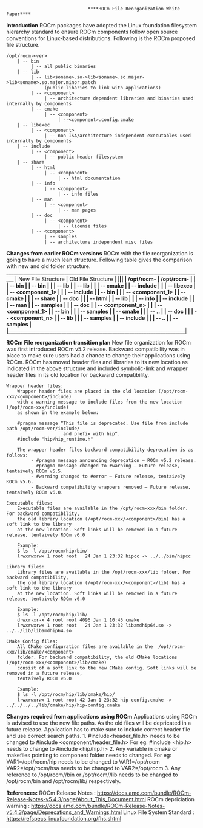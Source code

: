                                  ****ROCm File Reorganization White Paper****
                                   
**Introduction**
    ROCm packages have adopted the Linux foundation filesystem hierarchy standard to ensure ROCm 
    components follow open source conventions for Linux-based distributions. Following is the ROCm
    proposed file structure. 

    /opt/rocm-<ver>
        | -- bin
             | -- all public binaries
        | -- lib
             | -- lib<soname>.so->lib<soname>.so.major->lib<soname>.so.major.minor.patch
                  (public libaries to link with applications)
             | -- <component> 
                  | -- architecture dependent libraries and binaries used internally by components
             | -- cmake
                  | -- <component>
                       | --<component>.config.cmake
        | -- libexec
             | -- <component> 
                  | -- non ISA/architecture independent executables used internally by components
        | -- include
             | -- <component>
                  | -- public header filesystem
        | -- share
             | -- html
                  | -- <component>
                       | -- html documentation
             | -- info
                  | -- <component>
                       | -- info files   
             | -- man
                  | -- <component>
                       | -- man pages
             | -- doc
                  | -- <component>
                       | -- license files
             | -- <component>
                  | -- samples
                  | -- architecture independent misc files


**Changes from earlier ROCm versions**
    ROCm with the file reorganization is going to have a much lean structure. Following table 
    gives the comparison with new and old folder structure.
     _________________________________________________________________________________
    |     New File Structure                     |     Old File Structure             |
    |____________________________________________|____________________________________|
    |   /opt/rocm-<ver>                          |    /opt/rocm-<ver>                 |
    |       | -- bin                             |        | -- bin                    | 
    |       | -- lib                             |        | -- lib                    |
    |            | -- cmake                      |        | -- include                |
    |       | -- libexec                         |        | -- <component_1>          |
    |       | -- include                         |             | -- bin               |
    |            | -- <component_1>              |             | -- cmake             |
    |       | -- share                           |             | -- doc               |
    |            | -- html                       |             | -- lib               |
    |            | -- info                       |             | -- include           |
    |            | -- man                        |             | -- samples           |
    |            | -- doc                        |        | -- <component_n>          |
    |            | -- <component_1>              |             | -- bin               |
    |                 | -- samples               |             | -- cmake             |
    |                 | -- ..                    |             | -- doc               |
    |            | -- <component_n>              |             | -- lib               |
    |                 | -- samples               |             | -- include           |
    |                 | -- ..                    |             | -- samples           |
    |_________________________________________________________________________________|


**ROCm File reorganization transition plan**
    New file organization for ROCm was first introduced ROCm v5.2 release. Backward compatibility
    was in place to make sure users had a chance to change their applications using ROCm. ROCm has 
    moved header files and libraries to its new location as indicated in the above structure and 
    included symbolic-link and wrapper header files in its old location for backward compatibility.

    Wrapper header files:
        Wrapper header files are placed in the old location (/opt/rocm-xxx/<component>/include)
        with a warning message to include files from the new location (/opt/rocm-xxx/include) 
        as shown in the example below:
 
        #pragma message “This file is deprecated. Use file from include path /opt/rocm-ver/include/ 
                         and prefix with hip”.
        #include "hip/hip_runtime.h"
        
        The wrapper header files backward compatibility deprecation is as follows:
             - #pragma message announcing deprecation – ROCm v5.2 release.
             - #pragma message changed to #warning – Future release, tentaively ROCm v5.5.
             - #warning changed to #error – Future release, tentaively ROCm v5.6.
             - Backward compatibility wrappers removed – Future release, tentaively ROCm v6.0.
    
    Executable files:
        Executable files are available in the /opt/rocm-xxx/bin folder. For backward compatibility, 
        the old library location (/opt/rocm-xxx/<component>/bin) has a soft link to the library 
        at the new location. Soft links will be removed in a future release, tentaively ROCm v6.0
        
        Example:
        $ ls -l /opt/rocm/hip/bin/
        lrwxrwxrwx 1 root root   24 Jan 1 23:32 hipcc -> ../../bin/hipcc
    
    Library files:
        Library files are available in the /opt/rocm-xxx/lib folder. For backward compatibility, 
        the old library location (/opt/rocm-xxx/<component>/lib) has a soft link to the library 
        at the new location. Soft links will be removed in a future release, tentaively ROCm v6.0
        
        Example:
        $ ls -l /opt/rocm/hip/lib/
        drwxr-xr-x 4 root root 4096 Jan 1 10:45 cmake
        lrwxrwxrwx 1 root root   24 Jan 1 23:32 libamdhip64.so -> ../../lib/libamdhip64.so

    CMake Config files:
        All CMake configuration files are available in the  /opt/rocm-xxx/lib/cmake/<component> 
        folder. For backward compatibility, the old CMake locations (/opt/rocm-xxx/<component>/lib/cmake)
        consist of a soft link to the new CMake config. Soft links will be removed in a future release, 
        tentaively ROCm v6.0

        Example:
        $ ls -l /opt/rocm/hip/lib/cmake/hip/
        lrwxrwxrwx 1 root root 42 Jan 1 23:32 hip-config.cmake -> ../../../../lib/cmake/hip/hip-config.cmake

    
**Changes required from applications using ROCm**
    Applications using ROCm is advised to use the new file paths. As the old files will be depricated in a 
    future release. Application has to make sure to include correct header file and use correct search paths.
        1. #include<header_file.h> needs to be changed to #include <component/header_file.h> 
           For eg: #include <hip.h> needs to change to #include <hip/hip.h>
        2. Any variable in cmake or makefiles pointing to component folder needs to changed. 
           For eg: VAR1=/opt/rocm/hip needs to be changed to VAR1=/opt/rocm
                   VAR2=/opt/rocm/hsa needs to be changed to VAR2=/opt/rocm
        3. Any reference to /opt/rocm/<component>/bin or /opt/rocm/<component>/lib needs to be changed to 
           /opt/rocm/bin and /opt/rocm/lib/ respectively.

**References:**
    ROCm Release Notes         : https://docs.amd.com/bundle/ROCm-Release-Notes-v5.4.3/page/About_This_Document.html
    ROCm depriciation warning  : https://docs.amd.com/bundle/ROCm-Release-Notes-v5.4.3/page/Deprecations_and_Warnings.html
    Linux File System Standard : https://refspecs.linuxfoundation.org/fhs.shtml
